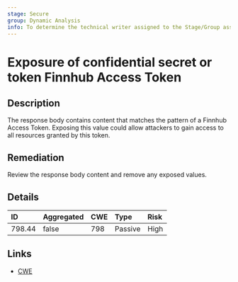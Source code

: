 ```yaml
---
stage: Secure
group: Dynamic Analysis
info: To determine the technical writer assigned to the Stage/Group associated with this page, see https://handbook.gitlab.com/handbook/product/ux/technical-writing/#assignments
---
```


# Exposure of confidential secret or token Finnhub Access Token

## Description

The response body contains content that matches the pattern of a Finnhub Access Token.
Exposing this value could allow attackers to gain access to all resources granted by this token.

## Remediation

Review the response body content and remove any exposed values.

## Details

| ID | Aggregated | CWE | Type | Risk |
|:---|:--------|:--------|:--------|:--------|
| 798.44 | false | 798 | Passive | High |

## Links

- [CWE](https://cwe.mitre.org/data/definitions/798.html)
